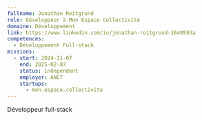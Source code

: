 ```yaml
---
fullname: Jonathan Roitgrund
role: Développeur à Mon Espace Collectivité
domaine: Développement
link: https://www.linkedin.com/in/jonathan-roitgrund-1640593a
competences:
  - Développement Full-stack
missions:
  - start: 2024-11-07
    end: 2025-02-07
    status: independent
    employer: ANCT
    startups:
      - mon.espace.collectivite
---
```

Développeur full-stack